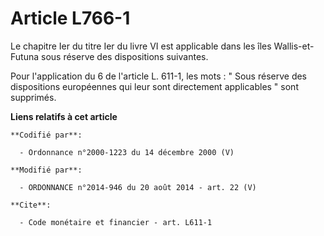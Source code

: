 # Article L766-1

Le chapitre Ier du titre Ier du livre VI est applicable dans les îles Wallis-et-Futuna sous réserve des dispositions
suivantes. 

Pour l'application du 6 de l'article L. 611-1, les mots : " Sous réserve des dispositions européennes qui leur sont
directement applicables " sont supprimés.

**Liens relatifs à cet article**

	**Codifié par**:

	  - Ordonnance n°2000-1223 du 14 décembre 2000 (V)

	**Modifié par**:

	  - ORDONNANCE n°2014-946 du 20 août 2014 - art. 22 (V)

	**Cite**:

	  - Code monétaire et financier - art. L611-1
